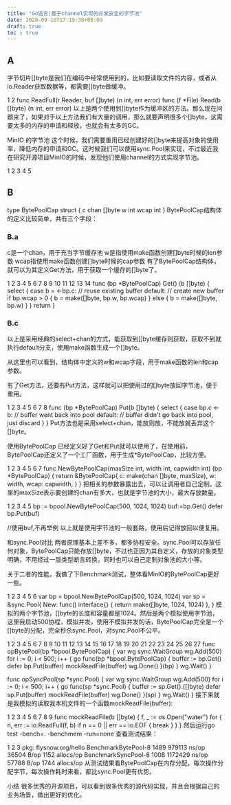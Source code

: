 ```yaml
---
title: "Go语言|基于channel实现的并发安全的字节池"
date: 2020-09-16T17:19:38+08:00
draft: true
toc : true
---
```


## A
字节切片[]byte是我们在编码中经常使用到的，比如要读取文件的内容，或者从io.Reader获取数据等，都需要[]byte做缓冲。

1
2
func ReadFull(r Reader, buf []byte) (n int, err error)
func (f *File) Read(b []byte) (n int, err error)
以上是两个使用到[]byte作为缓冲区的方法。那么现在问题来了，如果对于以上方法我们有大量的调用，那么就要声明很多个[]byte，这需要太多的内存的申请和释放，也就会有太多的GC。

MinIO 的字节池
这个时候，我们需要重用已经创建好的[]byte来提高对象的使用率，降低内存的申请和GC。这时候我们可以使用sync.Pool来实现，不过最近我在研究开源项目MinIO的时候，发现他们使用channel的方式实现字节池。

1
2
3
4
5
## B
type BytePoolCap struct {
	c    chan []byte
	w    int
	wcap int
}
BytePoolCap结构体的定义比较简单，共有三个字段：
### B.a

c是一个chan，用于充当字节缓存池
w是指使用make函数创建[]byte时候的len参数
wcap指使用make函数创建[]byte时候的cap参数
有了BytePoolCap结构体，就可以为其定义Get方法，用于获取一个缓存的[]byte了。

 1
 2
 3
 4
 5
 6
 7
 8
 9
10
11
12
13
14
func (bp *BytePoolCap) Get() (b []byte) {
	select {
	case b = <-bp.c:
	// reuse existing buffer
	default:
		// create new buffer
		if bp.wcap > 0 {
			b = make([]byte, bp.w, bp.wcap)
		} else {
			b = make([]byte, bp.w)
		}
	}
	return
}

### B.c

以上是采用经典的select+chan的方式，能获取到[]byte缓存则获取，获取不到就执行default分支，使用make函数生成一个[]byte。

从这里也可以看到，结构体中定义的w和wcap字段，用于make函数的len和cap参数。

有了Get方法，还要有Put方法，这样就可以把使用过的[]byte放回字节池，便于重用。

1
2
3
4
5
6
7
8
func (bp *BytePoolCap) Put(b []byte) {
	select {
	case bp.c <- b:
		// buffer went back into pool
	default:
		// buffer didn't go back into pool, just discard
	}
}
Put方法也是采用select+chan，能放则放，不能放就丢弃这个[]byte。

使用BytePoolCap
已经定义好了Get和Put就可以使用了，在使用前，BytePoolCap还定义了一个工厂函数，用于生成*BytePoolCap，比较方便。

1
2
3
4
5
6
7
func NewBytePoolCap(maxSize int, width int, capwidth int) (bp *BytePoolCap) {
	return &BytePoolCap{
		c:    make(chan []byte, maxSize),
		w:    width,
		wcap: capwidth,
	}
}
把相关的参数暴露出去，可以让调用者自己定制。这里的maxSize表示要创建的chan有多大，也就是字节池的大小，最大存放数量。

1
2
3
4
5
bp := bpool.NewBytePoolCap(500, 1024, 1024)
buf:=bp.Get()
defer bp.Put(buf)

//使用buf,不再举例
以上就是使用字节池的一般套路，使用后记得放回以便复用。

和sync.Pool对比
两者原理基本上差不多，都多协程安全。sync.Pool可以存放任何对象，BytePoolCap只能存放[]byte，不过也正因为其自定义，存放的对象类型明确，不用经过一层类型断言转换，同时也可以自己定制对象池的大小等。

关于二者的性能，我做了下Benchmark测试，整体看MinIO的BytePoolCap更好一些。

1
2
3
4
5
6
var bp = bpool.NewBytePoolCap(500, 1024, 1024)
var sp = &sync.Pool{
	New: func() interface{} {
		return make([]byte, 1024, 1024)
	},
}
模拟的两个字节池，[]byte的长度和容量都是1024。然后是两个模拟使用字节池，这里我启动500协程，模拟并发，使用不模拟并发的话，BytePoolCap完全是一个[]byte的分配，完全秒杀sync.Pool，对sync.Pool不公平。

 1
 2
 3
 4
 5
 6
 7
 8
 9
10
11
12
13
14
15
16
17
18
19
20
21
22
23
24
25
26
27
func opBytePool(bp *bpool.BytePoolCap) {
	var wg sync.WaitGroup
	wg.Add(500)
	for i := 0; i < 500; i++ {
		go func(bp *bpool.BytePoolCap) {
			buffer := bp.Get()
			defer bp.Put(buffer)
			mockReadFile(buffer)
			wg.Done()
		}(bp)
	}
	wg.Wait()
}

func opSyncPool(sp *sync.Pool) {
	var wg sync.WaitGroup
	wg.Add(500)
	for i := 0; i < 500; i++ {
		go func(sp *sync.Pool) {
			buffer := sp.Get().([]byte)
			defer sp.Put(buffer)
			mockReadFile(buffer)
			wg.Done()
		}(sp)
	}
	wg.Wait()
}
接下来就是我模拟的读取我本机文件的一个函数mockReadFile(buffer):

1
2
3
4
5
6
7
8
9
func mockReadFile(b []byte) {
	f, _ := os.Open("water")
	for {
		n, err := io.ReadFull(f, b)
		if n == 0 || err == io.EOF {
			break
		}
	}
}
然后运行go test -bench=. -benchmem -run=none 查看测试结果：

1
2
3
pkg: flysnow.org/hello
BenchmarkBytePool-8         1489            979113 ns/op           36504 B/op       1152 allocs/op
BenchmarkSyncPool-8         1008           1172429 ns/op           57788 B/op       1744 allocs/op
从测试结果看BytePoolCap在内存分配，每次操作分配字节，每次操作耗时来看，都比sync.Pool更有优势。

小结
很多优秀的开源项目，可以看到很多优秀的源代码实现，并且会根据自己的业务场景，做出更好的优化。
